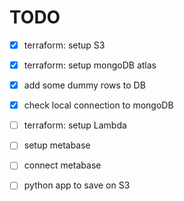 # TODO

- [x] terraform: setup S3
- [x] terraform: setup mongoDB atlas
- [x] add some dummy rows to DB
- [x] check local connection to mongoDB

- [ ] terraform: setup Lambda

- [ ] setup metabase
- [ ] connect metabase

- [ ] python app to save on S3
